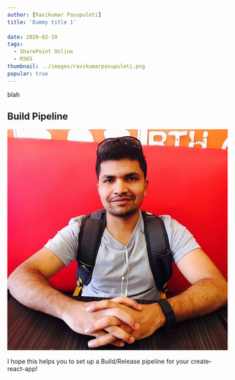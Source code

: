 ```yaml
---
author: [Ravikumar Pasupuleti]
title: 'Dummy title 1'

date: 2020-02-10
tags:
  - SharePoint Online
  - M365
thumbnail: ../images/ravikumarpasupuleti.png
popular: true
---
```


blah

## Build Pipeline

![](../images/ravikumarpasupuleti.jpg)

I hope this helps you to set up a Build/Release pipeline for your create-react-app!
